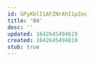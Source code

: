 ```yaml
---
id: GPyKblI1AFZNrAhI1pZec
title: '04'
desc: ''
updated: 1642645494819
created: 1642645494819
stub: true
---
```


